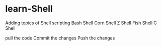 # learn-Shell

Adding topics of Shell scripting
 Bash Shell
 Corn Shell
 Z Shell
 Fish Shell
 C Shell

pull the code
Commit the changes
Push the changes